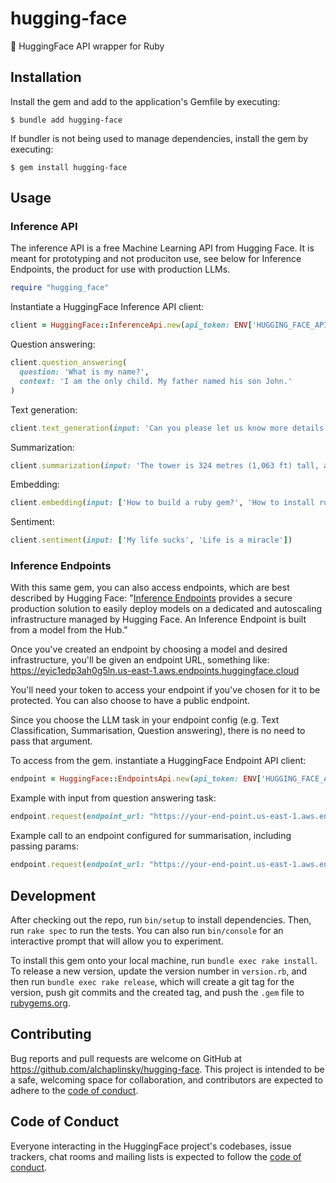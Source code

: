 # hugging-face

🤗 HuggingFace API wrapper for Ruby

## Installation

Install the gem and add to the application's Gemfile by executing:

```
$ bundle add hugging-face
```

If bundler is not being used to manage dependencies, install the gem by executing:

```
$ gem install hugging-face
```

## Usage


### Inference API

The inference API is a free Machine Learning API from Hugging Face. It is meant for prototyping and not produciton use, see below for Inference Endpoints, the product for use with production LLMs.

```ruby
require "hugging_face"
```

Instantiate a HuggingFace Inference API client:

```ruby
client = HuggingFace::InferenceApi.new(api_token: ENV['HUGGING_FACE_API_TOKEN'])
```

Question answering:

```ruby
client.question_answering(
  question: 'What is my name?',
  context: 'I am the only child. My father named his son John.'
)
```

Text generation:

```ruby
client.text_generation(input: 'Can you please let us know more details about your ')
```

Summarization:

```ruby
client.summarization(input: 'The tower is 324 metres (1,063 ft) tall, about the same height as an 81-storey building, and the tallest structure in Paris. Its base is square, measuring 125 metres (410 ft) on each side. During its construction, the Eiffel Tower surpassed the Washington Monument to become the tallest man-made structure in the world, a title it held for 41 years until the Chrysler Building in New York City was finished in 1930.')
```

Embedding:

```ruby
client.embedding(input: ['How to build a ruby gem?', 'How to install ruby gem?'])
```

Sentiment:

```ruby
client.sentiment(input: ['My life sucks', 'Life is a miracle'])
```

### Inference Endpoints

With this same gem, you can also access endpoints, which are best described by Hugging Face: "[Inference Endpoints](https://huggingface.co/docs/inference-endpoints/index) provides a secure production solution to easily deploy models on a dedicated and autoscaling infrastructure managed by Hugging Face. An Inference Endpoint is built from a model from the Hub."

Once you've created an endpoint by choosing a model and desired infrastructure, you'll be given an endpoint URL, something like: https://eyic1edp3ah0g5ln.us-east-1.aws.endpoints.huggingface.cloud

You'll need your token to access your endpoint if you've chosen for it to be protected. You can also choose to have a public endpoint.

Since you choose the LLM task in your endpoint config (e.g. Text Classification, Summarisation, Question answering), there is no need to pass that argument.

To access from the gem. instantiate a HuggingFace Endpoint API client:

```ruby
endpoint = HuggingFace::EndpointsApi.new(api_token: ENV['HUGGING_FACE_API_TOKEN'])
```

Example with input from question answering task:

```ruby
endpoint.request(endpoint_url: "https://your-end-point.us-east-1.aws.endpoints.huggingface.cloud", input: { context: some_text, question: question } 
```

Example call to an endpoint configured for summarisation, including passing params:

```ruby
endpoint.request(endpoint_url: "https://your-end-point.us-east-1.aws.endpoints.huggingface.cloud", input: some_text, , params: { min_length:  32, max_length: 64 } )
```


## Development

After checking out the repo, run `bin/setup` to install dependencies. Then, run `rake spec` to run the tests. You can also run `bin/console` for an interactive prompt that will allow you to experiment.

To install this gem onto your local machine, run `bundle exec rake install`. To release a new version, update the version number in `version.rb`, and then run `bundle exec rake release`, which will create a git tag for the version, push git commits and the created tag, and push the `.gem` file to [rubygems.org](https://rubygems.org).

## Contributing

Bug reports and pull requests are welcome on GitHub at https://github.com/alchaplinsky/hugging-face. This project is intended to be a safe, welcoming space for collaboration, and contributors are expected to adhere to the [code of conduct](https://github.com/alchaplinsky/hugging-face/blob/main/CODE_OF_CONDUCT.md).

## Code of Conduct

Everyone interacting in the HuggingFace project's codebases, issue trackers, chat rooms and mailing lists is expected to follow the [code of conduct](https://github.com/alchaplinsky/hugging-face/blob/main/CODE_OF_CONDUCT.md).

